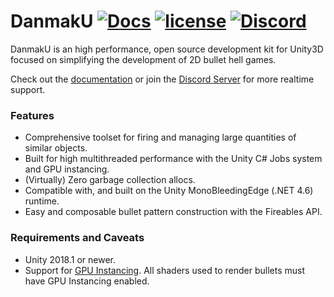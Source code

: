 # DanmakU [![Docs](https://img.shields.io/badge/docs-passing-brightgreen.svg)](https://jamessliu.com/DanmakU) [![license](https://img.shields.io/github/license/james7132/DanmakU.svg)](./LICENSE) [![Discord](https://discordapp.com/api/guilds/346069036557271052/widget.png)](https://discordapp.com/invite/e9G43m2)
DanmakU is an high performance, open source development kit for Unity3D focused on simplifying the  development of 2D bullet hell games.

Check out the [documentation](https://jamessliu.com/DanmakU) or join the [Discord Server](https://discordapp.com/invite/e9G43m2) for more realtime support.

### Features

 * Comprehensive toolset for firing and managing large quantities of similar 
   objects.
 * Built for high multithreaded performance with the Unity C# Jobs system and 
   GPU instancing.
 * (Virtually) Zero garbage collection allocs.
 * Compatible with, and built on the Unity MonoBleedingEdge (.NET 4.6) runtime.
 * Easy and composable bullet pattern construction with the Fireables API.

### Requirements and Caveats

 * Unity 2018.1 or newer.
 * Support for [GPU Instancing](https://docs.unity3d.com/Manual/GPUInstancing.html). All shaders used to render bullets must have GPU Instancing enabled.